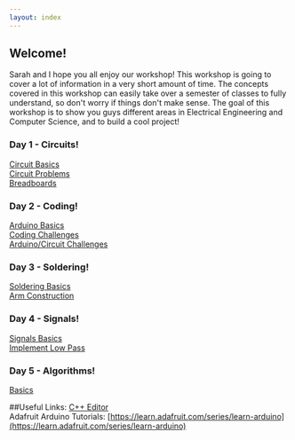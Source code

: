 ```yaml
---
layout: index
---
```


## Welcome!
Sarah and I hope you all enjoy our workshop! This workshop is going to cover a lot of information in a very short amount of time. The concepts covered in this workshop can easily take over a semester of classes to fully understand, so don't worry if things don't make sense. The goal of this workshop is to show you guys different areas in Electrical Engineering and Computer Science, and to build a cool project!

### Day 1 - Circuits!
[Circuit Basics](./circuit_basics)  
[Circuit Problems](./circuit_problems)  
[Breadboards](./breadboards)

### Day 2 - Coding!
[Arduino Basics](./arduino_basics)  
[Coding Challenges](./coding_challenges)  
[Arduino/Circuit Challenges](./arduino_challenges)


### Day 3 - Soldering!
[Soldering Basics](./soldering)  
[Arm Construction](./arm_construction)

### Day 4 - Signals!
[Signals Basics](./signals_basics)  
[Implement Low Pass](./low_pass)

### Day 5 - Algorithms!
[Basics](./basics)

##Useful Links:
[C++ Editor](cpp_shell/cpp_shell)  
Adafruit Arduino Tutorials: [https://learn.adafruit.com/series/learn-arduino](https://learn.adafruit.com/series/learn-arduino)